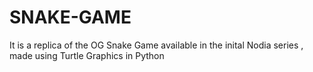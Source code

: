 # SNAKE-GAME
It is a replica of the OG Snake Game available in the inital Nodia series , made using Turtle Graphics in Python
